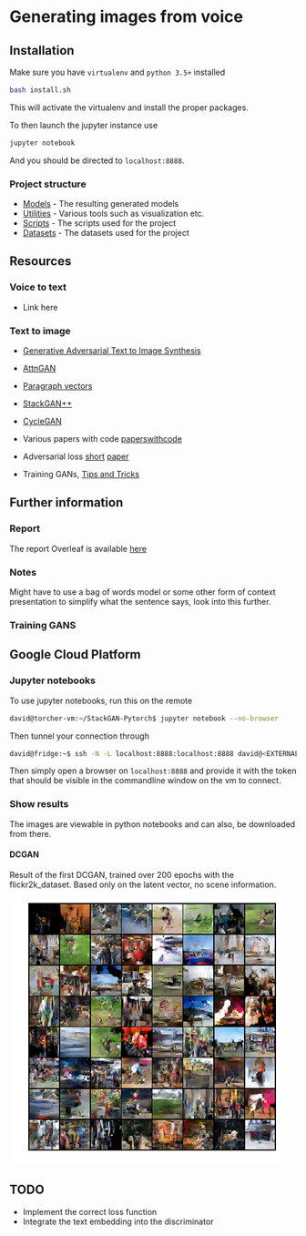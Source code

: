 # Generating images from voice

## Installation

Make sure you have `virtualenv` and `python 3.5+` installed

```bash
bash install.sh
```
This will activate the virtualenv and install the proper packages.

To then launch the jupyter instance use
```bash
jupyter notebook
```
And you should be directed to `localhost:8888`. 

### Project structure
* [Models](models) - The resulting generated models
* [Utilities](utils) - Various tools such as visualization etc.
* [Scripts](scripts) - The scripts used for the project
* [Datasets](datasets) - The datasets used for the project

## Resources

### Voice to text
* Link here

### Text to image

* [Generative Adversarial Text to Image Synthesis](https://arxiv.org/pdf/1605.05396.pdf)

* [AttnGAN](https://arxiv.org/pdf/1711.10485.pdf)

* [Paragraph vectors](https://cs.stanford.edu/~quocle/paragraph_vector.pdf)

* [StackGAN++](https://arxiv.org/pdf/1710.10916)

* [CycleGAN](https://junyanz.github.io/CycleGAN/)

* Various papers with code [paperswithcode](https://paperswithcode.com/task/text-to-image-generation)

* Adversarial loss [short](https://www.quora.com/What-is-adversarial-loss-in-machine-learning) [paper](https://arxiv.org/pdf/1901.08753.pdf)

* Training GANs, [Tips and Tricks](https://github.com/soumith/ganhacks)

## Further information

### Report
The report Overleaf is available [here](https://www.overleaf.com/4488118745cjmprgwyfxcw)

### Notes

Might have to use a bag of words model or some other form of context presentation to simplify what the sentence says, look into this further.

### Training GANS

## Google Cloud Platform

### Jupyter notebooks
To use jupyter notebooks, run this on the remote
```bash
david@torcher-vm:~/StackGAN-Pytorch$ jupyter notebook --no-browser
```

Then tunnel your connection through
```bash
david@fridge:~$ ssh -N -L localhost:8888:localhost:8888 david@<EXTERNAL_IP_OF_VM>
```
Then simply open a browser on `localhost:8888` and provide it with the token that should be visible in the commandline window on the vm to connect.

### Show results
The images are viewable in python notebooks and can also, be downloaded from there. 

#### DCGAN
Result of the first DCGAN, trained over 200 epochs with the flickr2k_dataset. Based only on the latent vector, no scene information.

![Results for flickr2k dataset, 200 epochs.](results/dcgan_2k_200e_32b.png)

## TODO
* Implement the correct loss function
* Integrate the text embedding into the discriminator

